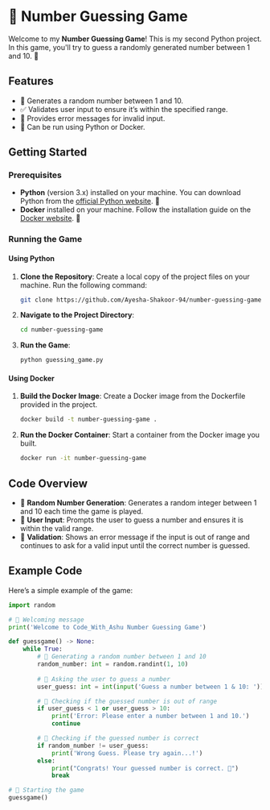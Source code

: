 # 🎲 Number Guessing Game

Welcome to my **Number Guessing Game**! This is my second Python project. In this game, you'll try to guess a randomly generated number between 1 and 10. 🎉

## Features

- 🎯 Generates a random number between 1 and 10.
- ✅ Validates user input to ensure it’s within the specified range.
- 🚫 Provides error messages for invalid input.
- 🚀 Can be run using Python or Docker.

## Getting Started

### Prerequisites

- **Python** (version 3.x) installed on your machine. You can download Python from the [official Python website](https://www.python.org/downloads/). 🐍
- **Docker** installed on your machine. Follow the installation guide on the [Docker website](https://docs.docker.com/get-docker/). 🐳

### Running the Game

#### Using Python

1. **Clone the Repository**: Create a local copy of the project files on your machine. Run the following command:
    ```bash
    git clone https://github.com/Ayesha-Shakoor-94/number-guessing-game.git
    ```

2. **Navigate to the Project Directory**:
    ```bash
    cd number-guessing-game
    ```

3. **Run the Game**:
    ```bash
    python guessing_game.py
    ```

#### Using Docker

1. **Build the Docker Image**: Create a Docker image from the Dockerfile provided in the project.
    ```bash
    docker build -t number-guessing-game .
    ```

2. **Run the Docker Container**: Start a container from the Docker image you built.
    ```bash
    docker run -it number-guessing-game
    ```

## Code Overview

- 🎲 **Random Number Generation**: Generates a random integer between 1 and 10 each time the game is played.
- 🤔 **User Input**: Prompts the user to guess a number and ensures it is within the valid range.
- 🚫 **Validation**: Shows an error message if the input is out of range and continues to ask for a valid input until the correct number is guessed.

## Example Code

Here’s a simple example of the game:

```python
import random

# 🎉 Welcoming message
print('Welcome to Code_With_Ashu Number Guessing Game')

def guessgame() -> None:
    while True:
        # 🎲 Generating a random number between 1 and 10
        random_number: int = random.randint(1, 10)
        
        # 🤔 Asking the user to guess a number
        user_guess: int = int(input('Guess a number between 1 & 10: '))

        # 🚫 Checking if the guessed number is out of range
        if user_guess < 1 or user_guess > 10:
            print('Error: Please enter a number between 1 and 10.')
            continue

        # 🎉 Checking if the guessed number is correct
        if random_number != user_guess:
            print('Wrong Guess. Please try again...!')
        else:
            print("Congrats! Your guessed number is correct. 🎉")
            break

# 🚀 Starting the game
guessgame()
